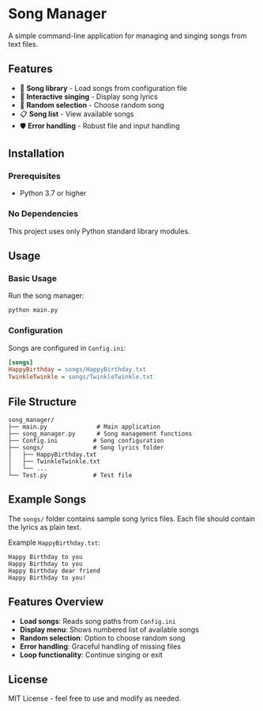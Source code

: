 # Song Manager

A simple command-line application for managing and singing songs from text files.

## Features

- 🎵 **Song library** - Load songs from configuration file
- 🎤 **Interactive singing** - Display song lyrics
- 🔄 **Random selection** - Choose random song
- 📋 **Song list** - View available songs
- 🛡️ **Error handling** - Robust file and input handling

## Installation

### Prerequisites

- Python 3.7 or higher

### No Dependencies

This project uses only Python standard library modules.

## Usage

### Basic Usage

Run the song manager:
```bash
python main.py
```

### Configuration

Songs are configured in `Config.ini`:

```ini
[songs]
HappyBirthday = songs/HappyBirthday.txt
TwinkleTwinkle = songs/TwinkleTwinkle.txt
```

## File Structure

```
song_manager/
├── main.py              # Main application
├── song_manager.py      # Song management functions
├── Config.ini          # Song configuration
├── songs/              # Song lyrics folder
│   ├── HappyBirthday.txt
│   ├── TwinkleTwinkle.txt
│   └── ...
└── Test.py             # Test file
```

## Example Songs

The `songs/` folder contains sample song lyrics files. Each file should contain the lyrics as plain text.

Example `HappyBirthday.txt`:
```
Happy Birthday to you
Happy Birthday to you
Happy Birthday dear friend
Happy Birthday to you!
```

## Features Overview

- **Load songs**: Reads song paths from `Config.ini`
- **Display menu**: Shows numbered list of available songs
- **Random selection**: Option to choose random song
- **Error handling**: Graceful handling of missing files
- **Loop functionality**: Continue singing or exit

## License

MIT License - feel free to use and modify as needed.